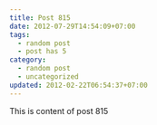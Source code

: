 ```yaml
---
title: Post 815
date: 2012-07-29T14:54:09+07:00
tags:
  - random post
  - post has 5
category:
  - random post
  - uncategorized
updated: 2012-02-22T06:54:37+07:00
---
```

This is content of post 815